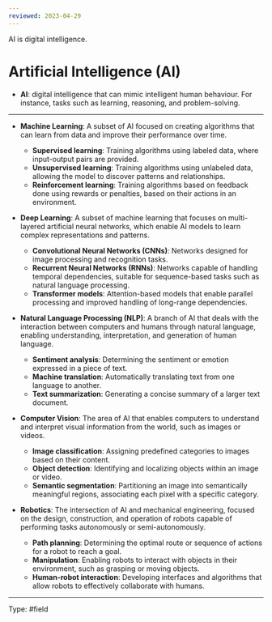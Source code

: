 ```yaml
---
reviewed: 2023-04-29
---
```


AI is digital intelligence.

# Artificial Intelligence (AI)

- **AI**: digital intelligence that can mimic intelligent human behaviour. For instance, tasks such as learning, reasoning, and problem-solving.

___

- **Machine Learning**: A subset of AI focused on creating algorithms that can learn from data and improve their performance over time.
  - **Supervised learning**: Training algorithms using labeled data, where input-output pairs are provided.
  - **Unsupervised learning**: Training algorithms using unlabeled data, allowing the model to discover patterns and relationships.
  - **Reinforcement learning**: Training algorithms based on feedback done using rewards or penalties, based on their actions in an environment.

- **Deep Learning**: A subset of machine learning that focuses on multi-layered artificial neural networks, which enable AI models to learn complex representations and patterns.
  - **Convolutional Neural Networks (CNNs)**: Networks designed for image processing and recognition tasks.
  - **Recurrent Neural Networks (RNNs)**: Networks capable of handling temporal dependencies, suitable for sequence-based tasks such as natural language processing.
  - **Transformer models**: Attention-based models that enable parallel processing and improved handling of long-range dependencies.

- **Natural Language Processing (NLP)**: A branch of AI that deals with the interaction between computers and humans through natural language, enabling understanding, interpretation, and generation of human language.
  - **Sentiment analysis**: Determining the sentiment or emotion expressed in a piece of text.
  - **Machine translation**: Automatically translating text from one language to another.
  - **Text summarization**: Generating a concise summary of a larger text document.

- **Computer Vision**: The area of AI that enables computers to understand and interpret visual information from the world, such as images or videos.
  - **Image classification**: Assigning predefined categories to images based on their content.
  - **Object detection**: Identifying and localizing objects within an image or video.
  - **Semantic segmentation**: Partitioning an image into semantically meaningful regions, associating each pixel with a specific category.

- **Robotics**: The intersection of AI and mechanical engineering, focused on the design, construction, and operation of robots capable of performing tasks autonomously or semi-autonomously.
  - **Path planning**: Determining the optimal route or sequence of actions for a robot to reach a goal.
  - **Manipulation**: Enabling robots to interact with objects in their environment, such as grasping or moving objects.
  - **Human-robot interaction**: Developing interfaces and algorithms that allow robots to effectively collaborate with humans.

___
Type: #field

